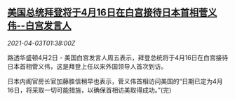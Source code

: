 <!--1617415263000-->
[美国总统拜登将于4月16日在白宫接待日本首相菅义伟--白宫发言人](https://cn.reuters.com/article/us-wh-biden-jp-suga-0403-idCNKBS2BQ00V)
------

<div><i>2021-04-03T01:38:00Z</i></div><p>路透华盛顿4月2日 - 美国白宫发言人周五表示，拜登总统将于4月16日在白宫接待日本首相菅义伟，这是拜登上任以来外国领导人首次到访。</p><p>日本内阁官房长官加藤胜信稍早也表示，菅义伟首相访问美国的“日期已定为4月16日，将采取一切可能措施，以确保首相访美取得成功。”(完)</p>
